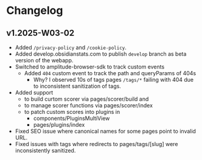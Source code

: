 # Changelog 

## v1.2025-W03-02

- Added `/privacy-policy` and `/cookie-policy`.
- Added develop.obsidianstats.com to publish `develop` branch as beta version of the webapp.
- Switched to amplitude-browser-sdk to track custom events
    - Added `404` custom event to track the path and queryParams of 404s
        - Why? I observed 10s of tags pages `/tags/*` failing with 404 due to inconsistent sanitization of tags.
- Added support
    - to build curtom scorer via pages/scorer/build and
    - to manage scorer functions via pages/scorer/index
    - to patch custom scores into plugins in
      - components/PluginsMultiView
      - pages/plugins/index 
- Fixed SEO issue where canonical names for some pages point to invalid URL.
- Fixed issues with tags where redirects to pages/tags/[slug] were inconsistently sanitized.
